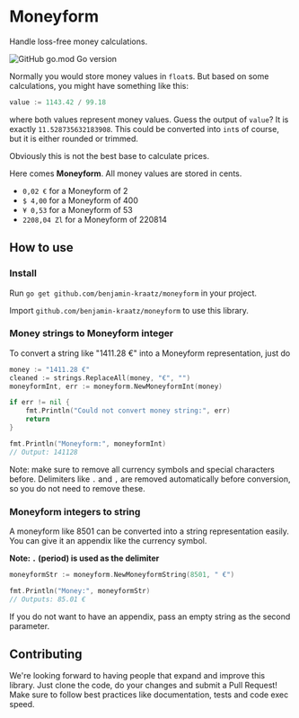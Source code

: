 # Moneyform

Handle loss-free money calculations.

![GitHub go.mod Go version](https://img.shields.io/github/go-mod/go-version/benjamin-kraatz/moneyform)

Normally you would store money values in `float`s. But based on some calculations, you might have something like this:

```go
value := 1143.42 / 99.18
```

where both values represent money values. Guess the output of `value`? It is exactly `11.528735632183908`. This could be converted into `int`s of course, but it is either rounded or trimmed.

Obviously this is not the best base to calculate prices.


Here comes **Moneyform**. All money values are stored in cents.

- `0,02 €`      for a Moneyform of 2
- `$ 4,00`      for a Moneyform of 400
- `¥ 0,53`      for a Moneyform of 53
- `2208,04 Zl`  for a Moneyform of 220814


## How to use

### Install

Run `go get github.com/benjamin-kraatz/moneyform` in your project. 

Import `github.com/benjamin-kraatz/moneyform` to use this library.

### Money strings to Moneyform integer

To convert a string like "1411.28 €" into a Moneyform representation, just do

```go
money := "1411.28 €"
cleaned := strings.ReplaceAll(money, "€", "")
moneyformInt, err := moneyform.NewMoneyformInt(money)

if err != nil {
    fmt.Println("Could not convert money string:", err)
    return
}

fmt.Println("Moneyform:", moneyformInt)
// Output: 141128
```

Note: make sure to remove all currency symbols and special characters before. Delimiters like `.` and `,` are removed automatically before conversion, so you do not need to remove these.


### Moneyform integers to string

A moneyform like 8501 can be converted into a string representation easily. You can give it an appendix like the currency symbol.

**Note: `.` (period) is used as the delimiter**

```go
moneyformStr := moneyform.NewMoneyformString(8501, " €")

fmt.Println("Money:", moneyformStr)
// Outputs: 85.01 €
```

If you do not want to have an appendix, pass an empty string as the second parameter.


## Contributing

We're looking forward to having people that expand and improve this library. Just clone the code, do your changes and submit a Pull Request! Make sure to follow best practices like documentation, tests and code exec speed.
